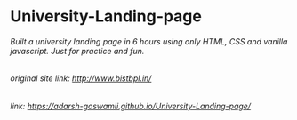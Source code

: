 # University-Landing-page

###### Built a university landing page in 6 hours using only HTML, CSS and vanilla javascript. Just for practice and fun.

###### original site link: http://www.bistbpl.in/
###### link: https://adarsh-goswamii.github.io/University-Landing-page/
